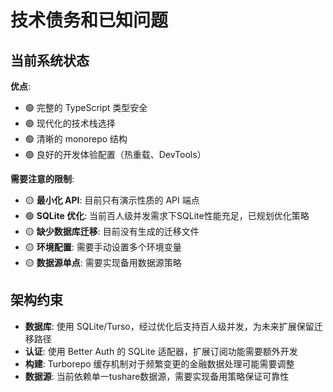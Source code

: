 # 技术债务和已知问题

## 当前系统状态

**优点**:
- 🟢 完整的 TypeScript 类型安全
- 🟢 现代化的技术栈选择
- 🟢 清晰的 monorepo 结构
- 🟢 良好的开发体验配置（热重载、DevTools）

**需要注意的限制**:
- 🟡 **最小化 API**: 目前只有演示性质的 API 端点
- 🟢 **SQLite 优化**: 当前百人级并发需求下SQLite性能充足，已规划优化策略
- 🟡 **缺少数据库迁移**: 目前没有生成的迁移文件
- 🟡 **环境配置**: 需要手动设置多个环境变量
- 🟡 **数据源单点**: 需要实现备用数据源策略

## 架构约束

- **数据库**: 使用 SQLite/Turso，经过优化后支持百人级并发，为未来扩展保留迁移路径
- **认证**: 使用 Better Auth 的 SQLite 适配器，扩展订阅功能需要额外开发
- **构建**: Turborepo 缓存机制对于频繁变更的金融数据处理可能需要调整
- **数据源**: 当前依赖单一tushare数据源，需要实现备用策略保证可靠性
